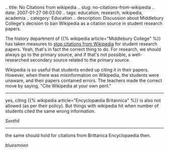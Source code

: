 .. title: No Citations from wikipedia
.. slug: no-citations-from-wikipedia
.. date: 2007-01-27 06:03:00
.. tags: education, research, wikipedia, academia
.. category: Education
.. description: Discussion about Middlebury College's decision to ban Wikipedia as a citation source in student research papers.

The history department of {{% wikipedia article="Middlebury College" %}} has taken measures to [stop
citations from Wikipedia](http://www.insidehighered.com/news/2007/01/26/wiki)
for student research papers. Yeah, that's in fact the correct thing to do. For
research, we should always go to the primary source, and if that's not possible,
a well-researched secondary source related to the primary source.

Wikipedia is so useful that students ended up citing it in their papers.
However, when there was misinformation on Wikipedia, the students were unaware,
and their papers contained errors. The teachers made the correct move by saying,
"Cite Wikipedia at your own peril."

----


yes, citing {{% wikipedia article="Encyclopædia Britannica" %}} is also not allowed (as per their policy). But things with wikipedia hit when number of students cited the same wrong information.

_Senthil_

----


the same should hold for citations from Brittanica Encyclopaedia then.

_bluesmoon_